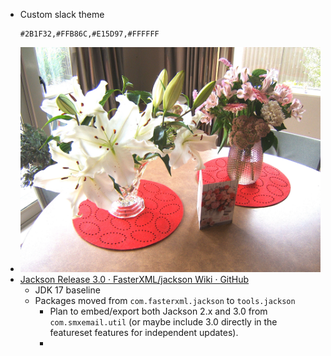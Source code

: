 - Custom slack theme
  ```
  #2B1F32,#FFB86C,#E15D97,#FFFFFF
  ```
- ![DSCF2123.jpeg](../assets/DSCF2123_1741389897434_0.jpeg)
- [Jackson Release 3.0 · FasterXML/jackson Wiki · GitHub](https://github.com/FasterXML/jackson/wiki/Jackson-Release-3.0)
	- JDK 17 baseline
	- Packages moved from `com.fasterxml.jackson` to `tools.jackson`
		- Plan to embed/export both Jackson 2.x and 3.0 from `com.smxemail.util` (or maybe include 3.0 directly in the featureset features for independent updates).
		-